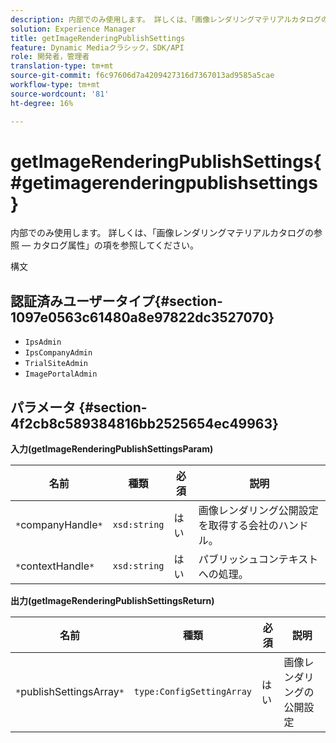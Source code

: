 ```yaml
---
description: 内部でのみ使用します。 詳しくは、「画像レンダリングマテリアルカタログの参照 — カタログ属性」の項を参照してください。
solution: Experience Manager
title: getImageRenderingPublishSettings
feature: Dynamic Mediaクラシック，SDK/API
role: 開発者，管理者
translation-type: tm+mt
source-git-commit: f6c97606d7a4209427316d7367013ad9585a5cae
workflow-type: tm+mt
source-wordcount: '81'
ht-degree: 16%

---
```



# getImageRenderingPublishSettings{#getimagerenderingpublishsettings}

内部でのみ使用します。 詳しくは、「画像レンダリングマテリアルカタログの参照 — カタログ属性」の項を参照してください。

構文

## 認証済みユーザータイプ{#section-1097e0563c61480a8e97822dc3527070}

* `IpsAdmin`
* `IpsCompanyAdmin`
* `TrialSiteAdmin`
* `ImagePortalAdmin`

## パラメータ {#section-4f2cb8c589384816bb2525654ec49963}

**入力(getImageRenderingPublishSettingsParam)**

| 名前 | 種類 | 必須 | 説明 |
|---|---|---|---|
| `*`companyHandle`*` | `xsd:string` | はい | 画像レンダリング公開設定を取得する会社のハンドル。 |
| `*`contextHandle`*` | `xsd:string` | はい | パブリッシュコンテキストへの処理。 |

**出力(getImageRenderingPublishSettingsReturn)**

| 名前 | 種類 | 必須 | 説明 |
|---|---|---|---|
| `*`publishSettingsArray`*` | `type:ConfigSettingArray` | はい | 画像レンダリングの公開設定 |

